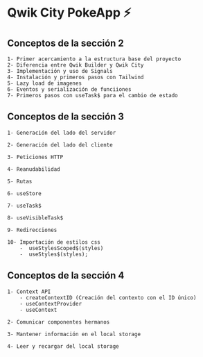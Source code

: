 # Qwik City PokeApp ⚡️

## Conceptos de la sección 2

    1- Primer acercamiento a la estructura base del proyecto
    2- Diferencia entre Qwik Builder y Qwik City
    3- Implementación y uso de Signals
    4- Instalación y primeros pasos con Tailwind
    5- Lazy load de imagenes
    6- Eventos y serialización de funciiones
    7- Primeros pasos con useTask$ para el cambio de estado

## Conceptos de la sección 3

    1- Generación del lado del servidor

    2- Generación del lado del cliente

    3- Peticiones HTTP

    4- Reanudabilidad

    5- Rutas

    6- useStore

    7- useTask$

    8- useVisibleTask$

    9- Redirecciones

    10- Importación de estilos css
        -  useStylesScoped$(styles)
        -  useStyles$(styles);

## Conceptos de la sección 4

    1- Context API
        - createContextID (Creación del contexto con el ID único)
        - useContextProvider
        - useContext

    2- Comunicar componentes hermanos

    3- Mantener información en el local storage

    4- Leer y recargar del local storage
